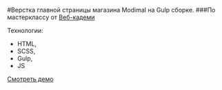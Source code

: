 #Верстка главной страницы магазина Modimal на Gulp сборке.
###По мастерклаccу от [Веб-кадеми](https://www.yotube.com/@WebCademy/videos)

Технологии:

-   HTML,
-   SCSS,
-   Gulp,
-   JS

[Смотреть демо](https://shapovalov-dmitriy.github.io/modimal/)
